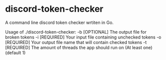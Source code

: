 # discord-token-checker
A command line discord token checker wrtiten in Go.

Usage of ./discord-token-checker:
  -b
        [OPTIONAL] The output file for broken tokens
  -i
        [REQUIRED] Your input file containing unchecked tokens
  -o
        [REQUIRED] Your output file name that will contain checked tokens
  -t
        [REQUIRED] The amount of threads the app should run on (At least one) (default 1)
